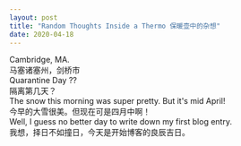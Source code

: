 ```yaml
---
layout: post
title: "Random Thoughts Inside a Thermo 保暖壶中的杂想"
date: 2020-04-18
---
```


Cambridge, MA. <br/> 
马塞诸塞州，剑桥市<br/>
Quarantine Day ?? <br/> 
隔离第几天？<br/>
The snow this morning was super pretty. But it's mid April! <br/>
今早的大雪很美。但现在可是四月中啊！<br/>
Well, I guess no better day to write down my first blog entry. <br/>
我想，择日不如撞日，今天是开始博客的良辰吉日。<br/>
